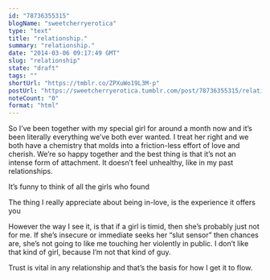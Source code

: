 ```yaml
---
id: "78736355315"
blogName: "sweetcherryerotica"
type: "text"
title: "relationship."
summary: "relationship."
date: "2014-03-06 09:17:49 GMT"
slug: "relationship"
state: "draft"
tags: ""
shortUrl: "https://tmblr.co/ZPXuWo19L3M-p"
postUrl: "https://sweetcherryerotica.tumblr.com/post/78736355315/relationship"
noteCount: "0"
format: "html"
---
```


So I’ve been together with my special girl for around a month now and it’s been literally everything we’ve both ever wanted. I treat her right and we both have a chemistry that molds into a friction-less effort of love and cherish. We’re so happy together and the best thing is that it’s not an intense form of attachment. It doesn’t feel unhealthy, like in my past relationships.

It’s funny to think of all the girls who found 

The thing I really appreciate about being in-love, is the experience it offers you 

However the way I see it, is that if a girl is timid, then she’s probably just not for me. If she’s insecure or immediate seeks her “slut sensor” then chances are, she’s not going to like me touching her violently in public. I don’t like that kind of girl, because I’m not that kind of guy. 

Trust is vital in any relationship and that’s the basis for how I get it to flow.